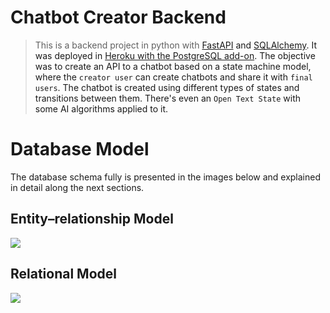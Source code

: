 # Chatbot Creator Backend
> This is a backend project in python with  <a href="https://fastapi.tiangolo.com/">FastAPI<a> and <a href="https://www.sqlalchemy.org/">SQLAlchemy<a>. It was deployed in <a href="https://www.heroku.com/postgres">Heroku with the PostgreSQL add-on<a>. The objective was to create an API to a chatbot based on a state machine model, where the `creator user` can create chatbots and share it with `final users`. The chatbot is created using different types of states and transitions between them. There's even an `Open Text State` with some AI algorithms applied to it.

# Database Model
The database schema fully is presented in the images below and explained in detail along the next sections.

## Entity–relationship Model
<img src="https://github.com/FelipeMarra/chat-bot-creator-back/blob/f2024737e8a070442f53210144cade9b0c893fde/doc/Diagrama%20ER.png"/>

## Relational Model
<img src="https://github.com/FelipeMarra/chat-bot-creator-back/blob/f2024737e8a070442f53210144cade9b0c893fde/doc/Modelo%20Relacional.png"/>
